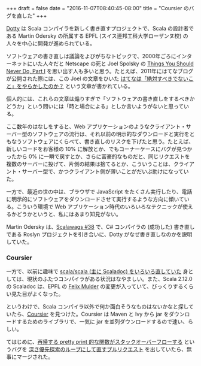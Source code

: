 +++
draft = false
date = "2016-11-07T08:40:45-08:00"
title = "Coursier のバグを直した"
+++

[Dotty](http://dotty.epfl.ch/) は Scala コンパイラを新しく書き直すプロジェクトで、Scala の設計者である Martin Odersky の所属する EPFL (スイス連邦工科大学ローザンヌ校) の人々を中心に開発が進められている。

ソフトウェアの書き直しは議論をよびがちなトピックで、2000年ごろにインターネットにいた人々だと Netscape の死と Joel Spolsky の [Things You Should Never Do, Part I](http://www.joelonsoftware.com/articles/fog0000000069.html) を思い出す人も多いと思う。たとえば、2011年にはてなブログが公開された際には、この Joel の文章をひいた [はてなは「絶対すべきでないこと」をやらかしたのか？](http://www.yamdas.org/column/technique/hatenablog.html) という文章が書かれている。

個人的には、これらの文章は煽りすぎで「ソフトウェアの書き直しをするべきかどうか」という問いには「時と場合による」としか言いようがないと思っている。

ここ数年のはなしをすると、Web アプリケーションのようなクライアント・サーバー型のソフトウェアの流行は、それ以前の明示的なダウンロードと実行をともなうソフトウェアにくらべて、書き直しのリスクを下げたと思う。たとえば、新しいコードをお客様の 10% に解放とか、でもコーナーケースにバグが見つかったから 0% に一瞬で戻すとか、さらに富豪的なものだと、同じリクエストを複数のサーバーに投げて、片側の結果は捨てるとか、こういうことは、クライアント・サーバー型で、かつクライアント側が薄いことがだいぶ助けになっていた。

一方で、最近の世の中は、ブラウザで JavaScript をたくさん実行したり、電話に明示的にソフトウェアをダウンロードさせて実行するような方向に傾いている。こういう環境で Web アプリケーション時代のいろいろなテクニックが使えるかどうかというと、私にはあまり知見がない。

Martin Odersky は、[Scalawags #38](http://scalawags.tv/scalawags-38) で、C# コンパイラの (成功した) 書き直しである Roslyn プロジェクトを引き合いに、Dotty がなぜ書き直しなのかを説明していた。

### Coursier

一方で、以前に趣味で [scala/scala (主に Scaladoc) をいろいろ直していた](https://github.com/scala/scala/commits?author=kzys) 身としては、現状のふたつコンパイラがある状況はなやましい。また、Scala 2.12.0 の Scaladoc は、EPFL の [Felix Mulder](https://github.com/felixmulder) の変更が入っていて、びっくりするくらい見た目がよくなった。

というわけで、Scala コンパイラ以外で何か面白そうなものはないかなと探していたら、[Coursier](https://github.com/alexarchambault/coursier) を見つけた。Coursier は Maven と Ivy から jar をダウンロードするためのライブラリで、一気に jar を並列ダウンロードするので速い、らしい。

てはじめに、[再帰する pretty print 的な関数がスタックオーバーフローする](https://github.com/alexarchambault/coursier/issues/266) というバグを [深さ優先探索のループにして直すプルリクエスト](https://github.com/alexarchambault/coursier/pull/376) を出していたら、無事にマージされた。


